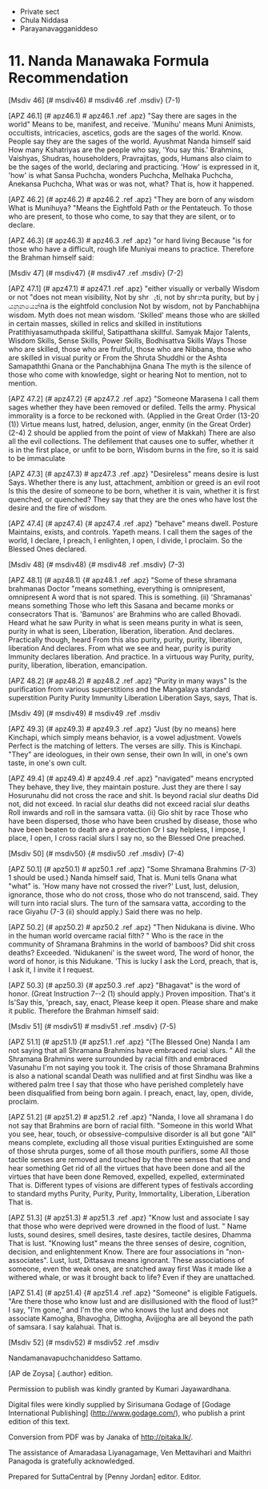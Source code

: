 - Private sect
- Chula Niddasa
- Parayanavagganiddeso

# 11. Nanda Manawaka Formula Recommendation

[Msdiv 46] (# msdiv46) # msdiv46 .ref .msdiv} (7-1)

[APZ 46.1] (# apz46.1) # apz46.1 .ref .apz} "Say there are sages in the world"
Means to be, manifest, and receive. 'Munihu' means Muni
Animists, occultists, intricacies, ascetics, gods are the sages of the world.
Know. People say they are the sages of the world. Ayushmat Nanda himself said
How many Kshatriyas are the people who say, 'You say this.'
Brahmins, Vaishyas, Shudras, householders, Pravrajitas, gods,
Humans also claim to be the sages of the world, declaring and practicing.
'How' is expressed in it, 'how' is what Sansa Puchcha, wonders
Puchcha, Melhaka Puchcha, Anekansa Puchcha, What was or was not, what?
That is, how it happened.

[APZ 46.2] (# apz46.2) # apz46.2 .ref .apz} "They are born of any wisdom
What is Munihuya? "Means the Eightfold Path or the Pentateuch.
To those who are present, to those who come, to say that they are silent, or to declare.

[APZ 46.3] (# apz46.3) # apz46.3 .ref .apz} "or hard living
Because "is for those who have a difficult, rough life
Muniyai means to practice. Therefore the Brahman himself said:

[Msdiv 47] (# msdiv47) {# msdiv47 .ref .msdiv} (7-2)

[APZ 47.1] (# apz47.1) # apz47.1 .ref .apz} "either visually or verbally
Wisdom or not "does not mean visibility,
Not by shrැti, not by shrතta purity, but by j යනුනයෙන්na is the eightfold conclusion
Not by wisdom, not by Panchabhijna wisdom. Myth does not mean wisdom.
'Skilled' means those who are skilled in certain masses, skilled in relics and skilled in institutions
Pratithiyasamuthpada skillful, Satipatthana skillful. Samyak Major Talents,
Wisdom Skills, Sense Skills, Power Skills, Bodhisattva Skills Ways
Those who are skilled, those who are fruitful, those who are Nibbana, those who are skilled in visual purity or
From the Shruta Shuddhi or the Ashta Samapaththi Gnana or the Panchabhijna Gnana
The myth is the silence of those who come with knowledge, sight or hearing
Not to mention, not to mention.

[APZ 47.2] (# apz47.2) {# apz47.2 .ref .apz} "Someone Marasena
I call them sages whether they have been removed or defiled.
Tells the army. Physical immorality is a force to be reckoned with. (Applied in the Great Order (13-20 (1))
Virtue means lust, hatred, delusion, anger, enmity (in the Great Order)
(2-4) 2 should be applied from the point of view of Makkah) There are also all the evil collections.
The defilement that causes one to suffer, whether it is in the first place, or unfit to be born,
Wisdom burns in the fire, so it is said to be immaculate

[APZ 47.3] (# apz47.3) # apz47.3 .ref .apz} "Desireless" means desire is lust
Says. Whether there is any lust, attachment, ambition or greed is an evil root
Is this the desire of someone to be born, whether it is vain, whether it is first quenched, or quenched?
They say that they are the ones who have lost the desire and the fire of wisdom.

[APZ 47.4] (# apz47.4) {# apz47.4 .ref .apz} "behave" means dwell. Posture
Maintains, exists, and controls. Yapeth means. I call them the sages of the world,
I declare, I preach, I enlighten, I open, I divide, I proclaim.
So the Blessed Ones declared.

[Msdiv 48] (# msdiv48) {# msdiv48 .ref .msdiv} (7-3)

[APZ 48.1] (# apz48.1) {# apz48.1 .ref .apz} "Some of these shramana brahmanas
Doctor "means something, everything is omnipresent, omnipresent
A word that is not spared. This is something. (ii) 'Shramanas' means something
Those who left this Sasana and became monks or consecrators
That is. 'Bamunos' are Brahmins who are called Bhovadi. Heard what he saw
Purity in what is seen means purity in what is seen, purity in what is seen,
Liberation, liberation, liberation. And declares. Practically though, heard
From this also purity, purity, purity, liberation, liberation
And declares. From what we see and hear, purity is purity
Immunity declares liberation. And practice. In a virtuous way
Purity, purity, purity, liberation, liberation, emancipation.

[APZ 48.2] (# apz48.2) # apz48.2 .ref .apz} "Purity in many ways"
Is the purification from various superstitions and the Mangalaya standard superstition
Purity Purity Immunity Liberation Liberation Says, says,
That is.

[Msdiv 49] (# msdiv49) # msdiv49 .ref .msdiv

[APZ 49.3] (# apz49.3) # apz49.3 .ref .apz} "Just (by no means) here
Kinchapi, which simply means behavior, is a vowel adjustment. Vowels
Perfect is the matching of letters. The verses are silly. This is Kinchapi.
"They" are ideologues, in their own sense, their own
In will, in one's own taste, in one's own cult.

[APZ 49.4] (# apz49.4) # apz49.4 .ref .apz} "navigated" means encrypted
They behave, they live, they maintain posture. Just they are there
I say Hosurunahu did not cross the race and shit. Is beyond racial slur deaths
Did not, did not exceed. In racial slur deaths did not exceed racial slur deaths
Roll inwards and roll in the samsara vatta. (ii) Gio shit by race
Those who have been dispersed, those who have been crushed by disease, those who have been beaten to death are a protection
Or I say helpless, I impose, I place, I open, I cross racial slurs
I say no, so the Blessed One preached.

[Msdiv 50] (# msdiv50) {# msdiv50 .ref .msdiv} (7-4)

[APZ 50.1] (# apz50.1) # apz50.1 .ref .apz} "Some Shramana Brahmins
(7-3) 1 should be used.) Nanda himself said,
That is. Muni tells Gnana what "what" is. 'How many have not crossed the river?'
Lust, lust, delusion, ignorance, those who do not cross, those who do not transcend, said.
They will turn into racial slurs. The turn of the samsara vatta, according to the race
Giyahu (7-3 (ii) should apply.) Said there was no help.

[APZ 50.2] (# apz50.2) # apz50.2 .ref .apz} "Then Nidukana is divine.
Who in the human world overcame racial filth? "
Who is the race in the community of Shramana Brahmins in the world of bamboos?
Did shit cross deaths? Exceeded. 'Nidukaneni' is the sweet word,
The word of honor, the word of honor, is this Nidukane. 'This is lucky
I ask the Lord, preach, that is, I ask it, I invite it
I request.

[APZ 50.3] (# apz50.3) {# apz50.3 .ref .apz} "Bhagavat" is the word of honor. (Great
Instruction 7--2 (1) should apply.) Proven imposition. That's it
Is'Say this, 'preach, say, enact,
Please keep it open. Please share and make it public.
Therefore the Brahman himself said:

[Msdiv 51] (# msdiv51) # msdiv51 .ref .msdiv} (7-5)

[APZ 51.1] (# apz51.1) {# apz51.1 .ref .apz} "(The Blessed One) Nanda
I am not saying that all Shramana Brahmins have embraced racial slurs. "
All the Shramana Brahmins were surrounded by racial filth and embraced Vasunahu
I'm not saying you took it. The crisis of those Shramana Brahmins is also a national scandal
Death was nullified and at first Sindhu was like a withered palm tree
I say that those who have perished completely have been disqualified from being born again.
I preach, enact, lay, open, divide, proclaim.

[APZ 51.2] (# apz51.2) # apz51.2 .ref .apz} "Nanda, I love all shramana
I do not say that Brahmins are born of racial filth. "Someone in this world
What you see, hear, touch, or obsessive-compulsive disorder is all but gone
"All" means complete, excluding all those visual purities
Extinguished are some of those shruta purges, some of all those mouth purifiers, some
All those tactile senses are removed and touched by the three senses that see and hear something
Get rid of all the virtues that have been done and all the virtues that have been done
Removed, expelled, expelled, exterminated
That is. Different types of visions are different types of festivals according to standard myths
Purity, Purity, Purity, Immortality, Liberation, Liberation
That is.

[APZ 51.3] (# apz51.3) # apz51.3 .ref .apz} "Know lust and associate
I say that those who were deprived were drowned in the flood of lust. "
Name lusts, sound desires, smell desires, taste desires, tactile desires, Dhamma
That is lust. "Knowing lust" means the three senses of desire, cognition, decision, and enlightenment
Know. There are four associations in "non-associates". Lust, lust,
Dittasava means ignorant. These associations of someone, even the weak ones, are snatched away first
Was it made like a withered whale, or was it brought back to life?
Even if they are unattached.

[APZ 51.4] (# apz51.4) {# apz51.4 .ref .apz} "Someone" is eligible
FatigueIs. "Are there those who know lust and are disillusioned with the flood of lust?"
I say, "I'm gone," and I'm the one who knows the lust and does not associate
Kamogha, Bhavogha, Dittogha, Avijjogha are all beyond the path of samsara.
I say kalahuai. That is.

[Msdiv 52] (# msdiv52) # msdiv52 .ref .msdiv

Nandamanavapuchchaniddeso Sattamo.

[AP de Zoysa] {.author} edition.

Permission to publish was kindly granted by Kumari Jayawardhana.

Digital files were kindly supplied by Sirisumana Godage of [Godage
International Publishing] (http://www.godage.com/), who publish a print
edition of this text.

Conversion from PDF was by Janaka of <http://pitaka.lk/>.

The assistance of Amaradasa Liyanagamage, Ven Mettavihari and Maithri
Panagoda is gratefully acknowledged.

Prepared for SuttaCentral by [Penny Jordan] editor. Editor.
